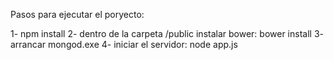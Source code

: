 Pasos para ejecutar el poryecto:

1- npm install
2- dentro de la carpeta /public instalar bower: bower install
3- arrancar mongod.exe
4- iniciar el servidor: node app.js